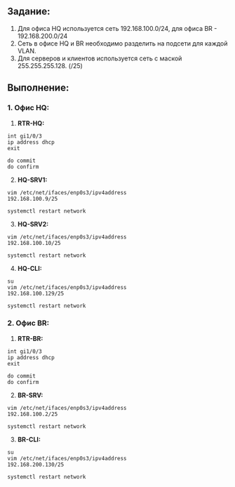 ## Задание:

1. Для офиса HQ используется сеть 192.168.100.0/24, для офиса BR - 192.168.200.0/24
2. Сеть в офисе HQ и BR необходимо разделить на подсети для каждой VLAN.
3. Для серверов и клиентов используется сеть с маской 255.255.255.128. (/25)
## Выполнение:
### 1. Офис HQ:
1. **RTR-HQ:**
```
int gi1/0/3
ip address dhcp
exit

do commit
do confirm
```
2. **HQ-SRV1:**
```
vim /etc/net/ifaces/enp0s3/ipv4address
192.168.100.9/25

systemctl restart network
```
3. **HQ-SRV2:**
```
vim /etc/net/ifaces/enp0s3/ipv4address
192.168.100.10/25

systemctl restart network
```
4. **HQ-CLI:**
```
su
vim /etc/net/ifaces/enp0s3/ipv4address
192.168.100.129/25

systemctl restart network
```

### 2. Офис BR:
1. **RTR-BR:**
```
int gi1/0/3
ip address dhcp
exit

do commit
do confirm
```
2. **BR-SRV:**
```
vim /etc/net/ifaces/enp0s3/ipv4address
192.168.100.2/25

systemctl restart network
```
3. **BR-CLI:**
```
su
vim /etc/net/ifaces/enp0s3/ipv4address
192.168.200.130/25

systemctl restart network
```
